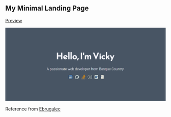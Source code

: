## My Minimal Landing Page

<a href=" https://vickypineli.github.io/minilanding/">Preview</a>


<img src="MyLandingPage.png">

Reference from <a href="https://github.com/ebrugulec/ebrugulec.github.io">Ebrugulec</a>
